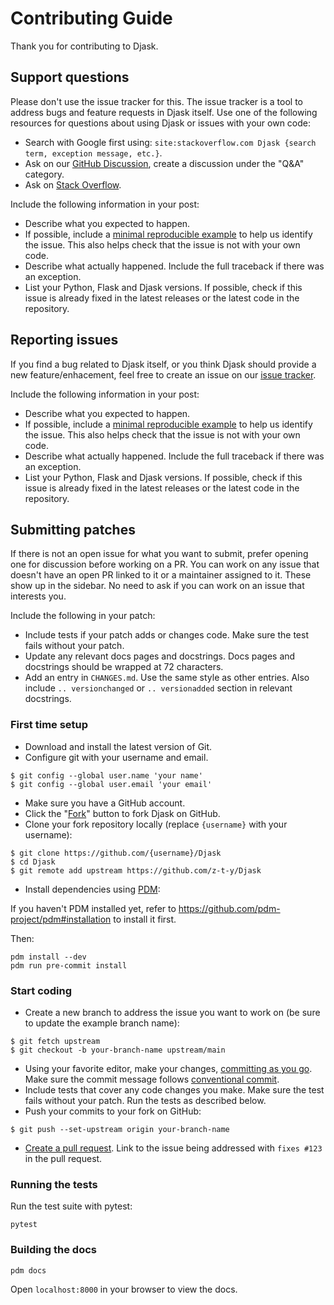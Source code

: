 # Contributing Guide

Thank you for contributing to Djask.


## Support questions

Please don't use the issue tracker for this. The issue tracker is a tool
to address bugs and feature requests in Djask itself. Use one of the
following resources for questions about using Djask or issues with your
own code:

- Search with Google first using: `site:stackoverflow.com Djask {search term, exception message, etc.}`.
- Ask on our [GitHub Discussion][_gh_discuss], create a discussion under
the "Q&A" category.
- Ask on [Stack Overflow][_so].

Include the following information in your post:

- Describe what you expected to happen.
- If possible, include a [minimal reproducible example][_mcve] to help us
identify the issue. This also helps check that the issue is not with
your own code.
- Describe what actually happened. Include the full traceback if there
was an exception.
- List your Python, Flask and Djask versions. If possible, check if this
issue is already fixed in the latest releases or the latest code in
the repository.

[_gh_discuss]: https://github.com/z-t-y/Djask/discussions
[_so]: https://stackoverflow.com/


## Reporting issues

If you find a bug related to Djask itself, or you think Djask
should provide a new feature/enhacement, feel free to create an
issue on our [issue tracker][_gh_issue].

Include the following information in your post:

- Describe what you expected to happen.
- If possible, include a [minimal reproducible example][_mcve] to help us
identify the issue. This also helps check that the issue is not with
your own code.
- Describe what actually happened. Include the full traceback if there
was an exception.
- List your Python, Flask and Djask versions. If possible, check if this
issue is already fixed in the latest releases or the latest code in
the repository.

[_gh_issue]: https://github.com/z-t-y/Djask/issues
[_mcve]: https://stackoverflow.com/help/minimal-reproducible-example


## Submitting patches

If there is not an open issue for what you want to submit, prefer
opening one for discussion before working on a PR. You can work on any
issue that doesn't have an open PR linked to it or a maintainer assigned
to it. These show up in the sidebar. No need to ask if you can work on
an issue that interests you.

Include the following in your patch:

- Include tests if your patch adds or changes code. Make sure the test
fails without your patch.
- Update any relevant docs pages and docstrings. Docs pages and
docstrings should be wrapped at 72 characters.
- Add an entry in `CHANGES.md`. Use the same style as other
entries. Also include `.. versionchanged` or `.. versionadded` section
in relevant docstrings.


### First time setup

- Download and install the latest version of Git.
- Configure git with your username and email.

```
$ git config --global user.name 'your name'
$ git config --global user.email 'your email'
```

- Make sure you have a GitHub account.
- Click the "[Fork][_fork]" button to fork Djask on GitHub.
- Clone your fork repository locally (replace `{username}` with your username):

```
$ git clone https://github.com/{username}/Djask
$ cd Djask
$ git remote add upstream https://github.com/z-t-y/Djask
```

- Install dependencies using [PDM](https://pdm.fming.dev/):

If you haven't PDM installed yet, refer to
<https://github.com/pdm-project/pdm#installation>
to install it first.


Then:

```
pdm install --dev
pdm run pre-commit install
```

[_fork]: https://github.com/z-t-y/Djask/fork


### Start coding

- Create a new branch to address the issue you want to work on (be sure to
update the example branch name):

```
$ git fetch upstream
$ git checkout -b your-branch-name upstream/main
```

- Using your favorite editor, make your changes,
[committing as you go][_commit]. Make sure the commit message follows [conventional commit](https://www.conventionalcommits.org/en/v1.0.0/).
- Include tests that cover any code changes you make. Make sure the
test fails without your patch. Run the tests as described below.
- Push your commits to your fork on GitHub:

```
$ git push --set-upstream origin your-branch-name
```

- [Create a pull request][_pr]. Link to the issue being addressed with `fixes #123` in the pull request.

[_commit]: https://dont-be-afraid-to-commit.readthedocs.io/en/latest/git/commandlinegit.html#commit-your-changes
[_pr]: https://docs.github.com/en/github/collaborating-with-issues-and-pull-requests/creating-a-pull-request


### Running the tests

Run the test suite with pytest:

```
pytest
```

### Building the docs

```
pdm docs
```

Open `localhost:8000` in your browser to view the docs.
